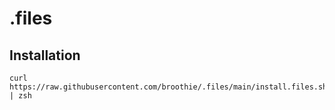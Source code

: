 # .files

## Installation

```shell
curl https://raw.githubusercontent.com/broothie/.files/main/install.files.sh | zsh
```
